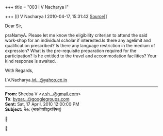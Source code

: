 +++
title = "003 I V Nacharya I"

+++
[[I V Nacharya I	2010-04-17, 15:31:42 [Source](https://groups.google.com/g/bvparishat/c/H8qSpy0HPPc)]]



Dear Sir,

praNamyA. Please let me know the eligibility criterian to attend the said work-shop for an individual scholar if interested.Is there any agelimit and qualification prescribed? Is there any language restriction in the medium of expression? What is the pre-requisite preparation required for the participation? Is he entitled to the travel and accommodation facilities? Your kind response is awaited.

With Regards,

I.V.Nacharya.[ivi...@yahoo.co.in]()  

  

------------------------------------------------------------------------

**From:** Sheeba V \<[v.sh...@gmail.com]()\>  
**To:** [bvpar...@googlegroups.com]()  
**Sent:** Sat, 17 April, 2010 12:00:00 PM  
**Subject:** Re: {भारतीयविद्वत्परिषत्}  





